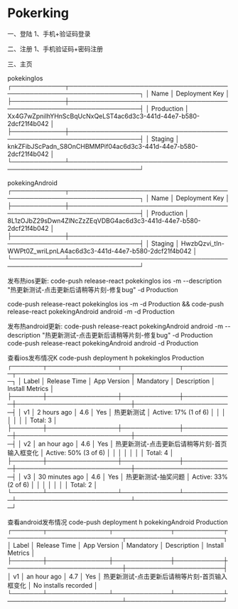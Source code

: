 # Pokerking
一、登陆
1、手机+验证码登录

二、注册
1、手机验证码+密码注册

三、主页


pokekingIos
┌────────────┬──────────────────────────────────────────────────────────────────┐
│ Name       │ Deployment Key                                                   │
├────────────┼──────────────────────────────────────────────────────────────────┤
│ Production │ Xx4G7wZpniIhYHnScBqUcNxQeLST4ac6d3c3-441d-44e7-b580-2dcf21f4b042 │
├────────────┼──────────────────────────────────────────────────────────────────┤
│ Staging    │ knkZFibJScPadn_S8OnCHBMMPif04ac6d3c3-441d-44e7-b580-2dcf21f4b042 │
└────────────┴──────────────────────────────────────────────────────────────────┘

pokekingAndroid
┌────────────┬──────────────────────────────────────────────────────────────────┐
│ Name       │ Deployment Key                                                   │
├────────────┼──────────────────────────────────────────────────────────────────┤
│ Production │ 8L1zOJbZ29sDwn4ZlNcZzZEqVDBG4ac6d3c3-441d-44e7-b580-2dcf21f4b042 │
├────────────┼──────────────────────────────────────────────────────────────────┤
│ Staging    │ HwzbQzvi_tIn-WWPt0Z_wriLpnLA4ac6d3c3-441d-44e7-b580-2dcf21f4b042 │
└────────────┴──────────────────────────────────────────────────────────────────┘


发布热ios更新:
code-push release-react pokekingIos ios -m --description "热更新测试-点击更新后请稍等片刻-修复bug" -d Production

code-push release-react pokekingIos ios -m -d Production &&
code-push release-react pokekingAndroid android -m -d Production

发布热android更新:
code-push release-react pokekingAndroid android -m --description "热更新测试-点击更新后请稍等片刻-修复bug" -d Production
code-push release-react pokekingAndroid android  -d Production

查看ios发布情况K
 code-push deployment h pokekingIos Production
┌───────┬────────────────┬─────────────┬───────────┬──────────────────────────┬──────────────────────┐
│ Label │ Release Time   │ App Version │ Mandatory │ Description              │ Install Metrics      │
├───────┼────────────────┼─────────────┼───────────┼──────────────────────────┼──────────────────────┤
│ v1    │ 2 hours ago    │ 4.6         │ Yes       │ 热更新测试                    │ Active: 17% (1 of 6) │
│       │                │             │           │                          │ Total: 3             │
├───────┼────────────────┼─────────────┼───────────┼──────────────────────────┼──────────────────────┤
│ v2    │ an hour ago    │ 4.6         │ Yes       │ 热更新测试-点击更新后请稍等片刻-首页输入框变化 │ Active: 50% (3 of 6) │
│       │                │             │           │                          │ Total: 4             │
├───────┼────────────────┼─────────────┼───────────┼──────────────────────────┼──────────────────────┤
│ v3    │ 30 minutes ago │ 4.6         │ Yes       │ 热更新测试-抽奖问题               │ Active: 33% (2 of 6) │
│       │                │             │           │                          │ Total: 2             │
└───────┴────────────────┴─────────────┴───────────┴──────────────────────────┴──────────────────────┘


查看android发布情况
 code-push deployment h pokekingAndroid Production
┌───────┬──────────────┬─────────────┬───────────┬──────────────────────────┬──────────────────────┐
│ Label │ Release Time │ App Version │ Mandatory │ Description              │ Install Metrics      │
├───────┼──────────────┼─────────────┼───────────┼──────────────────────────┼──────────────────────┤
│ v1    │ an hour ago  │ 4.7         │ Yes       │ 热更新测试-点击更新后请稍等片刻-首页输入框变化 │ No installs recorded │
└───────┴──────────────┴─────────────┴───────────┴──────────────────────────┴──────────────────────┘

